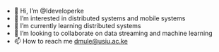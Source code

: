 - 👋 Hi, I’m @Ideveloperke
- 👀 I’m interested in distributed systems and mobile systems 
- 🌱 I’m currently learning distributed systems
- 💞️ I’m looking to collaborate on data streaming and machine learning
- 📫 How to reach me dmule@usiu.ac.ke

<!---
Ideveloperke/Ideveloperke is a ✨ special ✨ repository because its `README.md` (this file) appears on your GitHub profile.
You can click the Preview link to take a look at your changes.
--->
